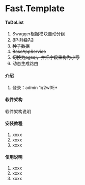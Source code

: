 # Fast.Template
#### ToDoList

1. ~~Swagger根据模块自动分组~~
2. ~~BP 升级7.2~~
3. ~~种子数据~~
4. ~~BaseAppService~~
5. ~~切换为pgsql，并把字段重构为小写~~
6. 动态生成路由

#### 介绍
1.  登录：admin 1q2w3E*

#### 软件架构
软件架构说明


#### 安装教程

1.  xxxx
2.  xxxx
3.  xxxx

#### 使用说明

1.  xxxx
2.  xxxx
3.  xxxx
